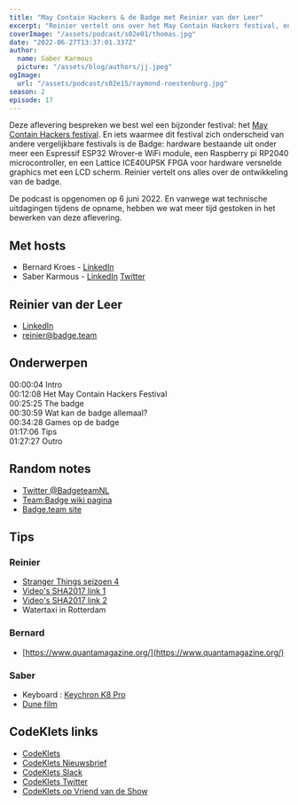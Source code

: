 ```yaml
---
title: "May Contain Hackers & de Badge met Reinier van der Leer"
excerpt: "Reinier vertelt ons over het May Contain Hackers festival, en over de unieke Badge"
coverImage: "/assets/podcast/s02e01/thomas.jpg"
date: "2022-06-27T13:37:01.337Z"
author:
  name: Saber Karmous
  picture: "/assets/blog/authors/jj.jpeg"
ogImage:
  url: "/assets/podcast/s02e15/raymond-roestenburg.jpg"
season: 2
episode: 17
---
```


Deze aflevering bespreken we best wel een bijzonder festival: het [May Contain Hackers festival](https://mch2022.org/#/). En iets waarmee dit festival zich onderscheid van andere vergelijkbare festivals is de Badge: hardware bestaande uit onder meer een Espressif ESP32 Wrover-e WiFi module, een Raspberry pi RP2040 microcontroller, en een Lattice ICE40UP5K FPGA voor hardware versnelde graphics met een LCD scherm. Reinier vertelt ons alles over de ontwikkeling van de badge.

De podcast is opgenomen op 6 juni 2022. En vanwege wat technische uitdagingen tijdens de opname, hebben we wat meer tijd gestoken in het bewerken van deze aflevering.

## Met hosts

- Bernard Kroes - [LinkedIn](https://www.linkedin.com/in/bernard-kroes-5050a82/)
- Saber Karmous - [LinkedIn](https://www.linkedin.com/in/saberkarmous/) [Twitter](https://twitter.com/sdotone)

## Reinier van der Leer

- [LinkedIn](https://www.linkedin.com/in/reiniervdleer)
- [reinier@badge.team](mailto:reinier@badge.team)

## Onderwerpen

00:00:04 Intro  
00:12:08 Het May Contain Hackers Festival  
00:25:25 The badge  
00:30:59 Wat kan de badge allemaal?  
00:34:28 Games op de badge  
01:17:06 Tips  
01:27:27 Outro

## Random notes

- [Twitter @BadgeteamNL](https://twitter.com/BadgeteamNL)
- [Team:Badge wiki pagina](https://wiki.mch2022.org/Team:Badge)
- [Badge.team site](https://badge.team/docs/badges/mch2022/)

## Tips

### Reinier

- [Stranger Things seizoen 4](https://www.netflix.com/title/80057281)
- [Video's SHA2017 link 1](https://www.youtube.com/playlist?list=PLnOI9rJWBVjE_xz7uGH4QKLiU5X0A7fjv)
- [Video's SHA2017 link 2](https://media.ccc.de/b/conferences/camp-NL/sha2017)
- Watertaxi in Rotterdam

### Bernard

- [https://www.quantamagazine.org/](https://www.quantamagazine.org/)

### Saber

- Keyboard : [Keychron K8 Pro](https://www.keychron.com/products/keychron-k8-pro-qmk-via-wireless-mechanical-keyboard)
- [Dune film](https://www.imdb.com/title/tt1160419/)

## CodeKlets links

- [CodeKlets](https://codeklets.nl)
- [CodeKlets Nieuwsbrief](https://codeklets.nl/newsletter)
- [CodeKlets Slack](https://join.slack.com/t/codeklets/shared_invite/enQtNzQ4MTI4MTMxNzY2LWYzNTk0NzE1YzdkNDczYTg1MDBjZDIyZjkzMThmYTBkZTY3ZTBhNDYyOGY4OWQxZGExM2Q5NzA2ZDM0NGY1ZGM)
- [CodeKlets Twitter](https://twitter.com/codeklets)
- [CodeKlets op Vriend van de Show](https://vriendvandeshow.nl/codeklets)
